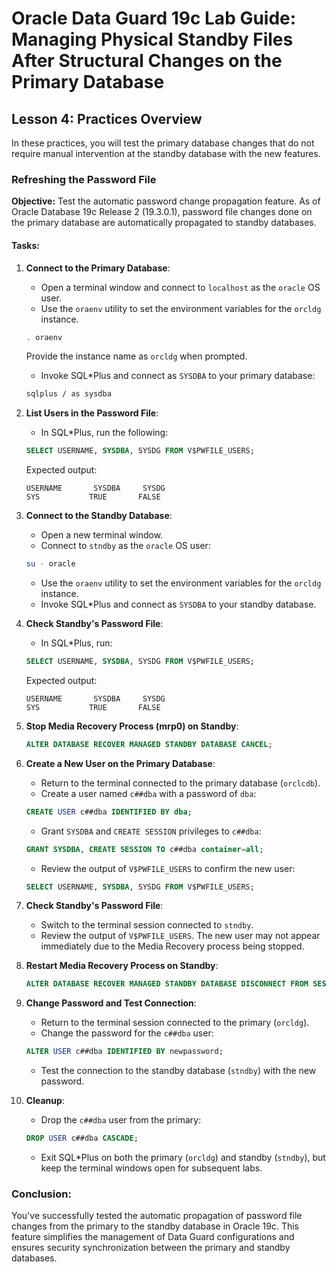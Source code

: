 # Oracle Data Guard 19c Lab Guide: Managing Physical Standby Files After Structural Changes on the Primary Database

## Lesson 4: Practices Overview

In these practices, you will test the primary database changes that do not require manual intervention at the standby database with the new features.

### Refreshing the Password File

**Objective:** Test the automatic password change propagation feature. As of Oracle Database 19c Release 2 (19.3.0.1), password file changes done on the primary database are automatically propagated to standby databases.

#### Tasks:

1. **Connect to the Primary Database**:
    - Open a terminal window and connect to `localhost` as the `oracle` OS user.
    - Use the `oraenv` utility to set the environment variables for the `orcldg` instance.
    ```bash
    . oraenv
    ```
    Provide the instance name as `orcldg` when prompted.
    - Invoke SQL*Plus and connect as `SYSDBA` to your primary database:
    ```bash
    sqlplus / as sysdba
    ```

2. **List Users in the Password File**:
    - In SQL*Plus, run the following:
    ```sql
    SELECT USERNAME, SYSDBA, SYSDG FROM V$PWFILE_USERS;
    ```

    Expected output:
    ```
    USERNAME       SYSDBA     SYSDG
    SYS           TRUE       FALSE
    ```

3. **Connect to the Standby Database**:
    - Open a new terminal window.
    - Connect to `stndby` as the `oracle` OS user:
    ```bash
    su - oracle
    ```
    - Use the `oraenv` utility to set the environment variables for the `orcldg` instance.
    - Invoke SQL*Plus and connect as `SYSDBA` to your standby database.

4. **Check Standby's Password File**:
    - In SQL*Plus, run:
    ```sql
    SELECT USERNAME, SYSDBA, SYSDG FROM V$PWFILE_USERS;
    ```

    Expected output:
    ```
    USERNAME       SYSDBA     SYSDG
    SYS           TRUE       FALSE
    ```

5. **Stop Media Recovery Process (mrp0) on Standby**:
    ```sql
    ALTER DATABASE RECOVER MANAGED STANDBY DATABASE CANCEL;
    ```

6. **Create a New User on the Primary Database**:
    - Return to the terminal connected to the primary database (`orclcdb`).
    - Create a user named `c##dba` with a password of `dba`:
    ```sql
    CREATE USER c##dba IDENTIFIED BY dba;
    ```
    - Grant `SYSDBA` and `CREATE SESSION` privileges to `c##dba`:
    ```sql
    GRANT SYSDBA, CREATE SESSION TO c##dba container=all;
    ```
    - Review the output of `V$PWFILE_USERS` to confirm the new user:
    ```sql
    SELECT USERNAME, SYSDBA, SYSDG FROM V$PWFILE_USERS;
    ```

7. **Check Standby's Password File**:
    - Switch to the terminal session connected to `stndby`.
    - Review the output of `V$PWFILE_USERS`. The new user may not appear immediately due to the Media Recovery process being stopped.

8. **Restart Media Recovery Process on Standby**:
    ```sql
    ALTER DATABASE RECOVER MANAGED STANDBY DATABASE DISCONNECT FROM SESSION;
    ```

9. **Change Password and Test Connection**:
    - Return to the terminal session connected to the primary (`orcldg`).
    - Change the password for the `c##dba` user:
    ```sql
    ALTER USER c##dba IDENTIFIED BY newpassword;
    ```
    - Test the connection to the standby database (`stndby`) with the new password.

10. **Cleanup**:
    - Drop the `c##dba` user from the primary:
    ```sql
    DROP USER c##dba CASCADE;
    ```
    - Exit SQL*Plus on both the primary (`orcldg`) and standby (`stndby`), but keep the terminal windows open for subsequent labs.

### Conclusion:
You've successfully tested the automatic propagation of password file changes from the primary to the standby database in Oracle 19c. This feature simplifies the management of Data Guard configurations and ensures security synchronization between the primary and standby databases.
